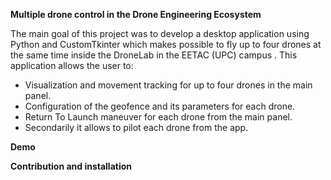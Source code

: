 **Multiple drone control in the Drone Engineering Ecosystem**

The main goal of this project was to develop a desktop application using Python and CustomTkinter which makes possible to fly up to four drones at the same time inside the DroneLab in the EETAC (UPC) campus . This application allows the user to:
  - Visualization and movement tracking for up to four drones in the main panel.
  - Configuration of the geofence and its parameters for each drone.
  - Return To Launch maneuver for each drone from the main panel.
  - Secondarily it allows to pilot each drone from the app.

**Demo**


**Contribution and installation**

    
